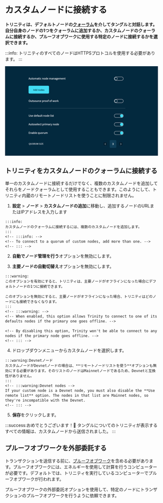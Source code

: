 # カスタムノードに接続する
<!-- # Connect to custom nodes -->

**トリニティは、デフォルトノードの[クォーラム](../concepts/node-quorum.md)を介してタングルと対話します。自分自身のノードの1つをクォーラムに追加するか、カスタムノードのクォーラムに接続するか、プルーフオブワークに使用する特定のノードに接続するかを選択できます。**
<!-- **Trinity interacts with the Tangle through a [quorum](../concepts/node-quorum.md) of default nodes. You can choose to add one of your own nodes to the quorum, connect to a quorum of custom nodes, or connect to a specific node to use for proof of work.** -->

:::info:
トリニティのすべてのノードはHTTPSプロトコルを使用する必要があります。
:::
<!-- :::info: -->
<!-- All nodes in Trinity must use the HTTPS protocol. -->
<!-- ::: -->

![Node management in Trinity](../images/node-management.png)

## トリニティをカスタムノードのクォーラムに接続する
<!-- ## Connect Trinity to a quorum of custom nodes -->

単一のカスタムノードに接続するだけでなく、複数のカスタムノードを追加してそれらをノードクォーラムとして使用することもできます。このようにして、トリニティ内蔵のリモートノードリストを使うことに制限されません。
<!-- As well as connecting to a single custom node, you can also add multiple custom nodes and use them as a node quorum. This way, you aren't restricted to using the built-in remote list of Trinity nodes. -->

1. **設定** > **ノード** > **カスタムノードの追加**に移動し、追加するノードのURLまたはIPアドレスを入力します
  <!-- 1. Go to **Settings** > **Node** > **Add custom nodes**,  and enter the URL or IP address of the nodes you want to add -->

    :::info:
    カスタムノードのクォーラムに接続するには、複数のカスタムノードを追加します。
    :::
    <!-- :::info: -->
    <!-- To connect to a quorum of custom nodes, add more than one. -->
    <!-- ::: -->

2. **自動でノード管理を行う**オプションを無効にします。
  <!-- 2. Disable the **Automatic node management** option -->

3. **主要ノードの自動切替え**オプションを無効にします。
  <!-- 3. Disable the **Primary node autoswitching** option -->

    :::warning:
    このオプションを有効にすると、トリニティは、主要ノードがオフラインになった場合にデフォルトノードの1つに接続できます。

    このオプションを無効にすると、主要ノードがオフラインになった場合、トリニティはどのノードにも接続できなくなります。
    :::
    <!-- :::warning: -->
    <!-- When enabled, this option allows Trinity to connect to one of its defaults nodes if the primary one goes offline. -->

    <!-- By disabling this option, Trinity won't be able to connect to any nodes if the primary node goes offline. -->
    <!-- ::: -->

4. ドロップダウンメニューからカスタムノードを選択します。
  <!-- 4. Select your node from the dropdown menu -->

    :::warning:Devnetノード
    カスタムノードがDevnetノードの場合は、**リモートノードリストを使う**オプションも無効にする必要があります。そのリストのノードはMainnetノードであるため、Devnetと互換性がありません。
    :::
    <!-- :::warning:Devnet nodes -->
    If your custom node is a Devnet node, you must also disable the **Use remote list** option. The nodes in that list are Mainnet nodes, so they're incompatible with the Devnet.
    <!-- ::: -->

5. **保存**をクリックします。
  <!-- 5. Click **Save** -->

:::success:おめでとうございます！:tada:
タングルについてのトリニティが表示するすべての情報は、カスタムノードから送信されました。
:::
<!-- :::success:Congratulations! :tada: -->
<!-- All the information that Trinity displays about the Tangle is now sent from your custom nodes. -->
<!-- ::: -->

## プルーフオブワークを外部委託する
<!-- ## Outsource proof of work -->

トランザクションを送信する前に、[プルーフオブワーク](root://dev-essentials/0.1/concepts/minimum-weight-magnitude.md)を含める必要があります。プルーフオブワークには、エネルギーを使用して計算を行うコンピューターが必要です。デフォルトでは、トリニティを実行しているコンピューターでプルーフオブワークが行われます。
<!-- Before you send a transaction, it must include a [proof of work](root://dev-essentials/0.1/concepts/minimum-weight-magnitude.md). Proof of work requires a computer to use energy to do computations. By default proof of work is done on the computer that is running Trinity. -->

プルーフオブワークの外部委託オプションを使用して、特定のノードにトランザクションのプルーフオブワークを行うように依頼できます。
<!-- You can use the Outsouce proof of work option to ask a specific node to do the proof of work for your transactions -->
